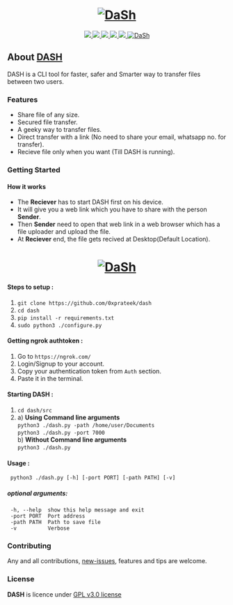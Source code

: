 <h1 align="center">
  <br>
  <a href="https://github.com/0xprateek"><img src="https://i.imgur.com/EwsepV8.png" alt="DaSh"></a>
</h1>

<p align="center">  
  <a href="https://docs.python.org/3/download.html">
    <img src="https://img.shields.io/badge/Python-3.x-green.svg">
  </a>
  <a href="https://github.com/0xprateek/DaSh">
    <img src="https://img.shields.io/badge/Version-v1.0.0%20(beta)-blue.svg">
  </a>
  <a href="https://github.com/0xPrateek/DaSh/blob/master/LICENSE">
    <img src="https://img.shields.io/badge/License-GPLv3-orange.svg">
  </a> 
  <a href="https://github.com/0xprateek/Dash">
    <img src="https://img.shields.io/badge/OS-Linux-black.svg">
    <img src="https://img.shields.io/badge/OS-Mac-Red.svg">
  </a>
  <a href="https://gitter.im/DASH_github/community?utm_source=badge&utm_medium=badge&utm_campaign=pr-badge"><img src="https://badges.gitter.im/DASH_github/community.svg" alt="DaSh"></a>

</p>

## About [DASH](https://github.com/0xprateek/Dash)

DASH is a CLI tool for faster, safer and Smarter way to transfer files between two users.</br>

### Features 
- Share file of any size.
- Secured file transfer.
- A geeky way to transfer files.
- Direct transfer with a link (No need to share your email, whatsapp no. for transfer).
- Recieve file only when you want (Till DASH is running).

### Getting Started

#### How it works 

- The **Reciever** has to start DASH first on his device.
- It will give you a web link which you have to share with the person **Sender**.
- Then **Sender** need to open that web link in a web browser which has a file uploader and upload the file.
- At **Reciever** end, the file gets recived at Desktop(Default Location).

<h1 align="center">
<a href="https://github.com/0xprateek/DASH"><img src="https://github.com/0xPrateek/DASH/blob/master/Logo/DASH.gif" alt="DaSh"></a>
</h1>

#### Steps to setup :

1. `git clone https://github.com/0xprateek/dash`
2. `cd dash`
3. `pip install -r requirements.txt`
4. `sudo python3 ./configure.py`

#### Getting ngrok authtoken :

1. Go to `https://ngrok.com/`
2. Login/Signup to your account.
3. Copy your authentication token from `Auth` section.
4. Paste it in the terminal.

#### Starting DASH :

1. `cd dash/src`<br/>
2.  a)  **Using Command line arguments**<br/>
          `python3 ./dash.py -path /home/user/Documents`<br/>
          `python3 ./dash.py -port 7000`<br/>
    b)  **Without Command line arguments**<br/>
          `python3 ./dash.py`

  #### Usage :
     python3 ./dash.py [-h] [-port PORT] [-path PATH] [-v]

  ##### optional arguments:
     -h, --help  show this help message and exit
     -port PORT  Port address
     -path PATH  Path to save file
     -v          Verbose


### Contributing
Any and all contributions, [new-issues](https://github.com/0xPrateek/DASH/issues/new), features and tips are welcome.

### License
**DASH** is licence under [GPL v3.0 license](https://www.gnu.org/licenses/gpl-3.0.en.html)
